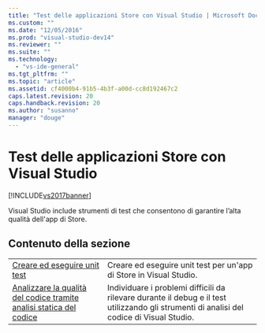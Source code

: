 ```yaml
---
title: "Test delle applicazioni Store con Visual Studio | Microsoft Docs"
ms.custom: ""
ms.date: "12/05/2016"
ms.prod: "visual-studio-dev14"
ms.reviewer: ""
ms.suite: ""
ms.technology: 
  - "vs-ide-general"
ms.tgt_pltfrm: ""
ms.topic: "article"
ms.assetid: cf4000b4-91b5-4b3f-a00d-cc8d192467c2
caps.latest.revision: 20
caps.handback.revision: 20
ms.author: "susanno"
manager: "douge"
---
```

# Test delle applicazioni Store con Visual Studio
[!INCLUDE[vs2017banner](../code-quality/includes/vs2017banner.md)]

Visual Studio include strumenti di test che consentono di garantire l’alta qualità dell'app di Store.  
  
## Contenuto della sezione  
  
|||  
|-|-|  
|[Creare ed eseguire unit test](../test/create-and-run-unit-tests-for-a-store-app-in-visual-studio.md)|Creare ed eseguire unit test per un'app di Store in Visual Studio.|  
|[Analizzare la qualità del codice tramite analisi statica del codice](../test/analyze-the-code-quality-of-store-apps-using-visual-studio-static-code-analysis.md)|Individuare i problemi difficili da rilevare durante il debug e il test utilizzando gli strumenti di analisi del codice di Visual Studio.|